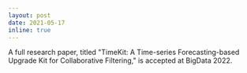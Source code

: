 ```yaml
---
layout: post
date: 2021-05-17
inline: true
---
```


A full research paper, titled "TimeKit: A Time-series Forecasting-based Upgrade Kit for Collaborative Filtering," is accepted at BigData 2022.

